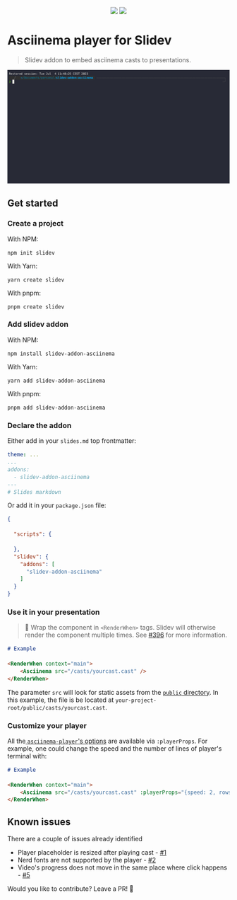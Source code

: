 <p align="center">
    <img src="https://d33wubrfki0l68.cloudfront.net/9a47dde680cca08e326c07824009ed1adc29626e/6a1c0/logo-title.png" width=30%/>
    <img src="https://avatars.githubusercontent.com/u/6506055?s=280&v=4" width=30%/>
</p>

# Asciinema player for Slidev

> Slidev addon to embed asciinema casts to presentations.

![demo](https://raw.githubusercontent.com/murilo-cunha/slidev-addon-asciinema/main/public/casts/demo.gif)

## Get started

### Create a project

With NPM:

```console
npm init slidev
```

With Yarn:

```console
yarn create slidev
```

With pnpm:

```console
pnpm create slidev
```

### Add slidev addon

With NPM:

```console
npm install slidev-addon-asciinema
```

With Yarn:

```console
yarn add slidev-addon-asciinema
```

With pnpm:

```console
pnpm add slidev-addon-asciinema
```

### Declare the addon

Either add in your `slides.md` top frontmatter:

```yaml
theme: ...
...
addons:
  - slidev-addon-asciinema
---
# Slides markdown
```

Or add it in your `package.json` file:

```json
{

  "scripts": {

  },
  "slidev": {
    "addons": [
      "slidev-addon-asciinema"
    ]
  }
}
```

### Use it in your presentation

> 🚨 Wrap the component in `<RenderWhen>` tags. Slidev will otherwise render the component multiple times. See [#396](https://github.com/slidevjs/slidev/issues/396#issuecomment-1137191344) for more information.

```md
# Example

<RenderWhen context="main">
    <Asciinema src="/casts/yourcast.cast" />
</RenderWhen>
```

The parameter `src` will look for static assets from the [`public` directory](https://sli.dev/custom/directory-structure.html#public). In this example, the file is be located at `your-project-root/public/casts/yourcast.cast`.

### Customize your player

All the[ `asciinema-player`'s options](https://github.com/asciinema/asciinema-player#options) are available via `:playerProps`. For example, one could change the speed and the number of lines of player's terminal with:

```md
# Example

<RenderWhen context="main">
    <Asciinema src="/casts/yourcast.cast" :playerProps="{speed: 2, rows: 23}"/>
</RenderWhen>
```

## Known issues

There are a couple of issues already identified

- Player placeholder is resized after playing cast - [#1](https://github.com/murilo-cunha/slidev-addon-asciinema/issues/1)
- Nerd fonts are not supported by the player - [#2](https://github.com/murilo-cunha/slidev-addon-asciinema/issues/2)
- Video's progress does not move in the same place where click happens - [#5](https://github.com/murilo-cunha/slidev-addon-asciinema/issues/5)

Would you like to contribute? Leave a PR! 🚀